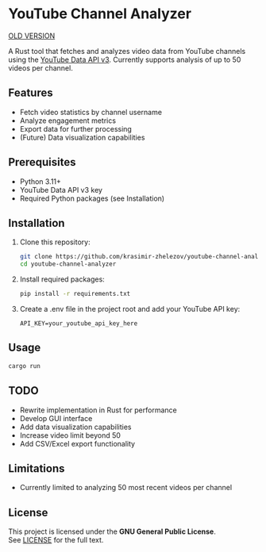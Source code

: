 # YouTube Channel Analyzer
[OLD VERSION](https://github.com/krasimir-zhelezov/python-youtube-channel-analyzer/)

A Rust tool that fetches and analyzes video data from YouTube channels using the [YouTube Data API v3](https://developers.google.com/youtube/). Currently supports analysis of up to 50 videos per channel.

## Features

- Fetch video statistics by channel username
- Analyze engagement metrics
- Export data for further processing
- (Future) Data visualization capabilities

## Prerequisites

- Python 3.11+
- YouTube Data API v3 key
- Required Python packages (see Installation)

## Installation

1. Clone this repository:
   ```bash
   git clone https://github.com/krasimir-zhelezov/youtube-channel-analyzer.git
   cd youtube-channel-analyzer
   ```

2. Install required packages:
    ```bash
    pip install -r requirements.txt
    ```

3. Create a .env file in the project root and add your YouTube API key:
    ```env
    API_KEY=your_youtube_api_key_here
    ```

## Usage

```bash
cargo run
```

## TODO
* Rewrite implementation in Rust for performance
* Develop GUI interface
* Add data visualization capabilities
* Increase video limit beyond 50
* Add CSV/Excel export functionality

## Limitations
* Currently limited to analyzing 50 most recent videos per channel

## License
This project is licensed under the **GNU General Public License**.  
See [LICENSE](LICENSE) for the full text.